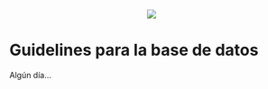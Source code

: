 <p align="center">
  <br/>
  <img src="http://prognoid.com/static/img/politiquerio.png">
  <br/>
</p>

# Guidelines para la base de datos

Algún día...
